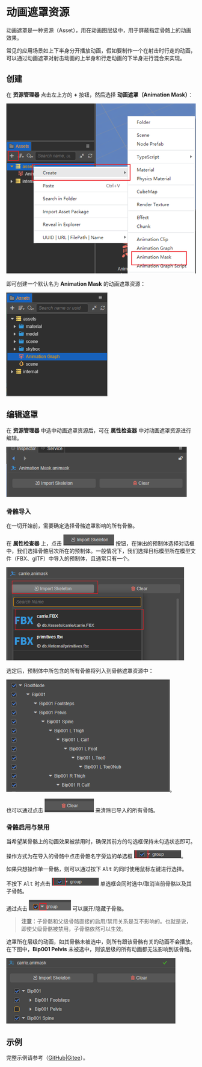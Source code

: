 # 动画遮罩资源

动画遮罩是一种资源（Asset），用在动画图层级中，用于屏蔽指定骨骼上的动画效果。

常见的应用场景如上下半身分开播放动画，假如要制作一个在射击时行走的动画，可以通过动画遮罩对射击动画的上半身和行走动画的下半身进行混合来实现。

## 创建

在 **资源管理器** 点击左上方的 **+** 按钮，然后选择 **动画遮罩（Animation Mask）**：

![create-animation-mask](animation-mask/create.png)

即可创建一个默认名为 **Animation Mask** 的动画遮罩资源：

![animation-mask-asset](animation-graph/animation-graph-asset.png)

## 编辑遮罩

在 **资源管理器** 中选中动画遮罩资源后，可在 **属性检查器** 中对动画遮罩资源进行编辑。

![inspector](animation-mask/inspector.png)

### 骨骼导入

在一切开始前，需要确定选择骨骼遮罩影响的所有骨骼。

在 **属性检查器** 上，点击 ![import](animation-mask/import.png) 按钮，在弹出的预制体选择对话框中，我们选择骨骼层次所在的预制体。一般情况下，我们选择目标模型所在模型文件（FBX、glTF）中导入的预制体，且通常只有一个。

![import mask](animation-mask/import-skeleton.png)

选定后，预制体中所包含的所有骨骼将列入到骨骼遮罩资源中：

![bones-imported](animation-mask/import-finish.png)。

也可以通过点击 ![clear](animation-mask/clear.png) 来清除已导入的所有骨骼。

### 骨骼启用与禁用

当希望某骨骼上的动画效果被禁用时，确保其前方的勾选框保持未勾选状态即可。

操作方式为在导入的骨骼中点击骨骼名字旁边的单选框 ![checkbox](animation-mask/checkbox.png)。

如果只想操作单一骨骼，则可以通过按下 <kbd>Alt</kbd> 的同时使用鼠标左键进行选择。

不按下 <kbd>Alt</kbd> 时点击 ![checkbox](animation-mask/checkbox.png) 单选框会同时选中/取消当前骨骼以及其子骨骼。

通过点击 ![expand](animation-mask/expand.png) 可以展开/隐藏子骨骼。

> **注意**：子骨骼和父级骨骼直接的启用/禁用关系是互不影响的。也就是说，即使父级骨骼被禁用，子骨骼依然可以生效。

遮罩所在层级的动画，如其骨骼未被选中，则所有跟该骨骼有关的动画不会播放。在下图中，**Bip001 Pelvis** 未被选中，则该层级的所有动画都无法影响到该骨骼。

![check](animation-mask/check-skeleton.png)

## 示例

完整示例请参考（[GitHub](https://github.com/cocos-creator/example-marionette)|[Gitee](https://gitee.com/mirrors_cocos-creator/MarionetteDemo)）。
